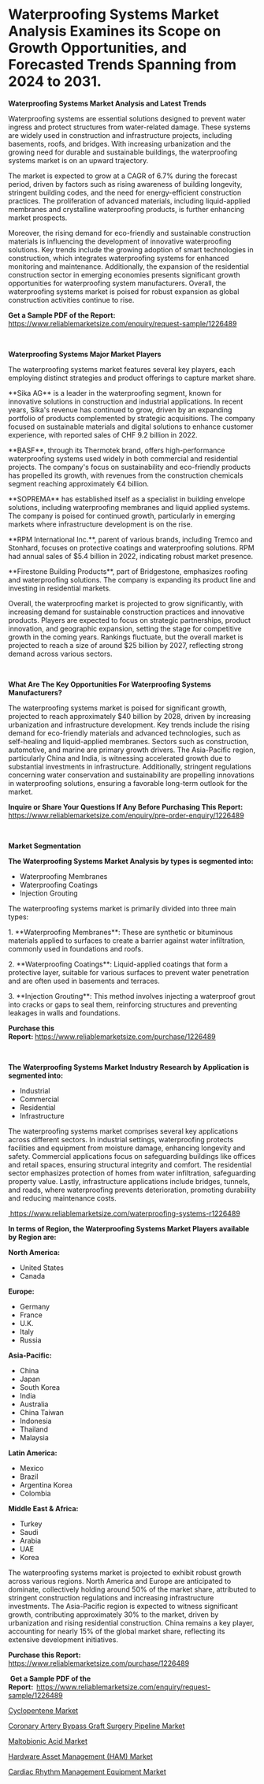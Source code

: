 <p><h1>Waterproofing Systems Market Analysis Examines its Scope on Growth Opportunities, and Forecasted Trends Spanning from 2024 to 2031.</h1></p><p><strong>Waterproofing Systems Market Analysis and Latest Trends</strong></p>
<p><p>Waterproofing systems are essential solutions designed to prevent water ingress and protect structures from water-related damage. These systems are widely used in construction and infrastructure projects, including basements, roofs, and bridges. With increasing urbanization and the growing need for durable and sustainable buildings, the waterproofing systems market is on an upward trajectory.</p><p>The market is expected to grow at a CAGR of 6.7% during the forecast period, driven by factors such as rising awareness of building longevity, stringent building codes, and the need for energy-efficient construction practices. The proliferation of advanced materials, including liquid-applied membranes and crystalline waterproofing products, is further enhancing market prospects. </p><p>Moreover, the rising demand for eco-friendly and sustainable construction materials is influencing the development of innovative waterproofing solutions. Key trends include the growing adoption of smart technologies in construction, which integrates waterproofing systems for enhanced monitoring and maintenance. Additionally, the expansion of the residential construction sector in emerging economies presents significant growth opportunities for waterproofing system manufacturers. Overall, the waterproofing systems market is poised for robust expansion as global construction activities continue to rise.</p></p>
<p><strong>Get a Sample PDF of the Report:&nbsp;</strong> <a href="https://www.reliablemarketsize.com/enquiry/request-sample/1226489?utm_campaign=1105&utm_medium=2&utm_source=Github&utm_content=ia&utm_term=10112024&utm_id=waterproofing-systems">https://www.reliablemarketsize.com/enquiry/request-sample/1226489</a></p>
<p>&nbsp;</p>
<p><strong>Waterproofing Systems Major Market Players</strong></p>
<p><p>The waterproofing systems market features several key players, each employing distinct strategies and product offerings to capture market share. </p><p>**Sika AG** is a leader in the waterproofing segment, known for innovative solutions in construction and industrial applications. In recent years, Sika's revenue has continued to grow, driven by an expanding portfolio of products complemented by strategic acquisitions. The company focused on sustainable materials and digital solutions to enhance customer experience, with reported sales of CHF 9.2 billion in 2022.</p><p>**BASF**, through its Thermotek brand, offers high-performance waterproofing systems used widely in both commercial and residential projects. The company's focus on sustainability and eco-friendly products has propelled its growth, with revenues from the construction chemicals segment reaching approximately €4 billion.</p><p>**SOPREMA** has established itself as a specialist in building envelope solutions, including waterproofing membranes and liquid applied systems. The company is poised for continued growth, particularly in emerging markets where infrastructure development is on the rise.</p><p>**RPM International Inc.**, parent of various brands, including Tremco and Stonhard, focuses on protective coatings and waterproofing solutions. RPM had annual sales of $5.4 billion in 2022, indicating robust market presence.</p><p>**Firestone Building Products**, part of Bridgestone, emphasizes roofing and waterproofing solutions. The company is expanding its product line and investing in residential markets.</p><p>Overall, the waterproofing market is projected to grow significantly, with increasing demand for sustainable construction practices and innovative products. Players are expected to focus on strategic partnerships, product innovation, and geographic expansion, setting the stage for competitive growth in the coming years. Rankings fluctuate, but the overall market is projected to reach a size of around $25 billion by 2027, reflecting strong demand across various sectors.</p></p>
<p>&nbsp;</p>
<p><strong>What Are The Key Opportunities For Waterproofing Systems Manufacturers?</strong></p>
<p><p>The waterproofing systems market is poised for significant growth, projected to reach approximately $40 billion by 2028, driven by increasing urbanization and infrastructure development. Key trends include the rising demand for eco-friendly materials and advanced technologies, such as self-healing and liquid-applied membranes. Sectors such as construction, automotive, and marine are primary growth drivers. The Asia-Pacific region, particularly China and India, is witnessing accelerated growth due to substantial investments in infrastructure. Additionally, stringent regulations concerning water conservation and sustainability are propelling innovations in waterproofing solutions, ensuring a favorable long-term outlook for the market.</p></p>
<p><strong>Inquire or Share Your Questions If Any Before Purchasing This Report:</strong> <a href="https://www.reliablemarketsize.com/enquiry/pre-order-enquiry/1226489?utm_campaign=1105&utm_medium=2&utm_source=Github&utm_content=ia&utm_term=10112024&utm_id=waterproofing-systems">https://www.reliablemarketsize.com/enquiry/pre-order-enquiry/1226489</a></p>
<p>&nbsp;</p>
<p><strong>Market Segmentation</strong></p>
<p><strong>The Waterproofing Systems Market Analysis by types is segmented into:</strong></p>
<p><ul><li>Waterproofing Membranes</li><li>Waterproofing Coatings</li><li>Injection Grouting</li></ul></p>
<p><p>The waterproofing systems market is primarily divided into three main types: </p><p>1. **Waterproofing Membranes**: These are synthetic or bituminous materials applied to surfaces to create a barrier against water infiltration, commonly used in foundations and roofs.</p><p>2. **Waterproofing Coatings**: Liquid-applied coatings that form a protective layer, suitable for various surfaces to prevent water penetration and are often used in basements and terraces.</p><p>3. **Injection Grouting**: This method involves injecting a waterproof grout into cracks or gaps to seal them, reinforcing structures and preventing leakages in walls and foundations.</p></p>
<p><strong>Purchase this Report:&nbsp;</strong><a href="https://www.reliablemarketsize.com/purchase/1226489?utm_campaign=1105&utm_medium=2&utm_source=Github&utm_content=ia&utm_term=10112024&utm_id=waterproofing-systems">https://www.reliablemarketsize.com/purchase/1226489</a></p>
<p>&nbsp;</p>
<p><strong>The Waterproofing Systems Market Industry Research by Application is segmented into:</strong></p>
<p><ul><li>Industrial</li><li>Commercial</li><li>Residential</li><li>Infrastructure</li></ul></p>
<p><p>The waterproofing systems market comprises several key applications across different sectors. In industrial settings, waterproofing protects facilities and equipment from moisture damage, enhancing longevity and safety. Commercial applications focus on safeguarding buildings like offices and retail spaces, ensuring structural integrity and comfort. The residential sector emphasizes protection of homes from water infiltration, safeguarding property value. Lastly, infrastructure applications include bridges, tunnels, and roads, where waterproofing prevents deterioration, promoting durability and reducing maintenance costs.</p></p>
<p><a href="https://www.reliablemarketsize.com/waterproofing-systems-r1226489?utm_campaign=1105&utm_medium=2&utm_source=Github&utm_content=ia&utm_term=10112024&utm_id=waterproofing-systems">&nbsp;https://www.reliablemarketsize.com/waterproofing-systems-r1226489</a></p>
<p><strong>In terms of Region, the Waterproofing Systems Market Players available by Region are:</strong></p>
<p>
    <p> <strong> North America: </strong>
        <ul>
            <li>United States</li>
            <li>Canada</li>
        </ul>
        </p> 
    <p> <strong> Europe: </strong>
        <ul>
            <li>Germany</li>
            <li>France</li>
            <li>U.K.</li>
            <li>Italy</li>
            <li>Russia</li>
        </ul>
        </p> 
    <p> <strong> Asia-Pacific: </strong>
        <ul>
            <li>China</li>
            <li>Japan</li>
            <li>South Korea</li>
            <li>India</li>
            <li>Australia</li>
            <li>China Taiwan</li>
            <li>Indonesia</li>
            <li>Thailand</li>
            <li>Malaysia</li>
        </ul>
        </p> 
    <p> <strong> Latin America: </strong>
        <ul>
            <li>Mexico</li>
            <li>Brazil</li>
            <li>Argentina Korea</li>
            <li>Colombia</li>
        </ul>
        </p> 
    <p> <strong> Middle East & Africa: </strong>
        <ul>
            <li>Turkey</li>
            <li>Saudi</li>
            <li>Arabia</li>
            <li>UAE</li>
            <li>Korea</li>
        </ul>
    </p>
    </p>
<p><p>The waterproofing systems market is projected to exhibit robust growth across various regions. North America and Europe are anticipated to dominate, collectively holding around 50% of the market share, attributed to stringent construction regulations and increasing infrastructure investments. The Asia-Pacific region is expected to witness significant growth, contributing approximately 30% to the market, driven by urbanization and rising residential construction. China remains a key player, accounting for nearly 15% of the global market share, reflecting its extensive development initiatives.</p></p>
<p><strong>Purchase this Report: </strong><a href="https://www.reliablemarketsize.com/purchase/1226489?utm_campaign=1105&utm_medium=2&utm_source=Github&utm_content=ia&utm_term=10112024&utm_id=waterproofing-systems">https://www.reliablemarketsize.com/purchase/1226489</a></p>
<p>&nbsp;<strong>Get a Sample PDF of the Report:&nbsp;&nbsp;</strong><a href="https://www.reliablemarketsize.com/enquiry/request-sample/1226489?utm_campaign=1105&utm_medium=2&utm_source=Github&utm_content=ia&utm_term=10112024&utm_id=waterproofing-systems">https://www.reliablemarketsize.com/enquiry/request-sample/1226489</a></p>
<p><strong></strong></p>
<p><p><a href="https://github.com/caetlinivcar/Market-Research-Report-List-1/blob/main/cyclopentene-market.md?utm_campaign=1105&utm_medium=2&utm_source=Github&utm_content=ia&utm_term=10112024&utm_id=waterproofing-systems">Cyclopentene Market</a></p><p><a href="https://issuu.com/reportprime-2/docs/coronary-artery-bypass-graft-surger_a75616e87f2be1?utm_campaign=1105&utm_medium=2&utm_source=Github&utm_content=ia&utm_term=10112024&utm_id=waterproofing-systems">Coronary Artery Bypass Graft Surgery Pipeline Market</a></p><p><a href="https://github.com/raymederonmot/Market-Research-Report-List-1/blob/main/maltobionic-acid-market.md?utm_campaign=1105&utm_medium=2&utm_source=Github&utm_content=ia&utm_term=10112024&utm_id=waterproofing-systems">Maltobionic Acid Market</a></p><p><a href="https://www.linkedin.com/pulse/surfing-hardware-asset-management-ham-wave-riding-market-currents-xk2uf?utm_campaign=1105&utm_medium=2&utm_source=Github&utm_content=ia&utm_term=10112024&utm_id=waterproofing-systems">Hardware Asset Management (HAM) Market</a></p><p><a href="https://issuu.com/reportprime-2/docs/cardiac-rhythm-management-equipment_6f6a8c460f0b4c?utm_campaign=1105&utm_medium=2&utm_source=Github&utm_content=ia&utm_term=10112024&utm_id=waterproofing-systems">Cardiac Rhythm Management Equipment Market</a></p></p>